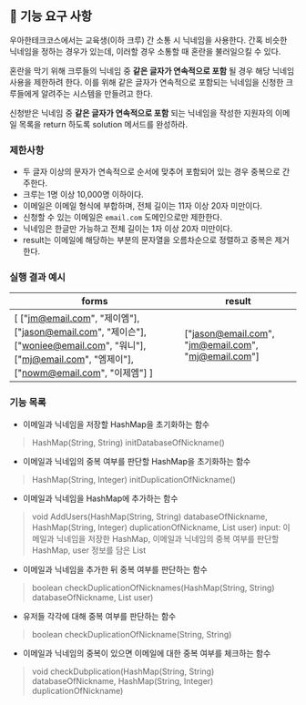 ## 🚀 기능 요구 사항

우아한테크코스에서는 교육생(이하 크루) 간 소통 시 닉네임을 사용한다. 간혹 비슷한 닉네임을 정하는 경우가 있는데, 이러할 경우 소통할 때 혼란을 불러일으킬 수 있다.

혼란을 막기 위해 크루들의 닉네임 중 **같은 글자가 연속적으로 포함** 될 경우 해당 닉네임 사용을 제한하려 한다. 이를 위해 같은 글자가 연속적으로 포함되는 닉네임을 신청한 크루들에게 알려주는 시스템을 만들려고 한다.


신청받은 닉네임 중 **같은 글자가 연속적으로 포함** 되는 닉네임을 작성한 지원자의 이메일 목록을 return 하도록 solution 메서드를 완성하라.

### 제한사항

- 두 글자 이상의 문자가 연속적으로 순서에 맞추어 포함되어 있는 경우 중복으로 간주한다.
- 크루는 1명 이상 10,000명 이하이다.
- 이메일은 이메일 형식에 부합하며, 전체 길이는 11자 이상 20자 미만이다.
- 신청할 수 있는 이메일은 `email.com` 도메인으로만 제한한다.
- 닉네임은 한글만 가능하고 전체 길이는 1자 이상 20자 미만이다.
- result는 이메일에 해당하는 부분의 문자열을 오름차순으로 정렬하고 중복은 제거한다.

### 실행 결과 예시

| forms | result |
| --- | --- |
| [ ["jm@email.com", "제이엠"], ["jason@email.com", "제이슨"], ["woniee@email.com", "워니"], ["mj@email.com", "엠제이"], ["nowm@email.com", "이제엠"] ] | ["jason@email.com", "jm@email.com", "mj@email.com"] |

### 기능 목록
- 이메일과 닉네임을 저장할 HashMap을 초기화하는 함수
> HashMap(String, String) initDatabaseOfNickname()

- 이메일과 닉네임의 중복 여부를 판단할 HashMap을 초기화하는 함수
> HashMap(String, Integer) initDuplicationOfNickname()

- 이메일과 닉네임을 HashMap에 추가하는 함수
> void AddUsers(HashMap(String, String) databaseOfNickname, HashMap(String, Integer) duplicationOfNickname, List<String> user)
> input: 이메일과 닉네임을 저장한 HashMap, 이메일과 닉네임의 중복 여부를 판단할 HashMap, user 정보를 담은 List

- 이메일과 닉네임을 추가한 뒤 중복 여부를 판단하는 함수
> boolean checkDuplicationOfNicknames(HashMap(String, String) databaseOfNickname, List<String> user)

- 유저들 각각에 대해 중복 여부를 판단하는 함수
> boolean checkDuplicationOfNickname(String, String)

- 이메일과 닉네임의 중복이 있으면 이메일에 대한 중복 여부를 체크하는 함수
> void checkDubplication(HashMap(String, String) databaseOfNickname, HashMap(String, Integer) duplicationOfNickname)